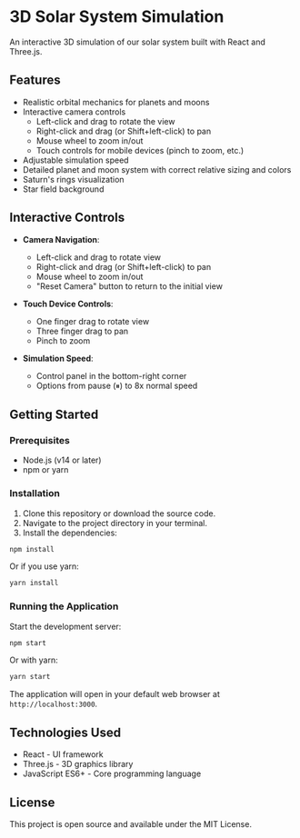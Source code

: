 # 3D Solar System Simulation

An interactive 3D simulation of our solar system built with React and Three.js.

## Features

- Realistic orbital mechanics for planets and moons
- Interactive camera controls
  - Left-click and drag to rotate the view
  - Right-click and drag (or Shift+left-click) to pan
  - Mouse wheel to zoom in/out
  - Touch controls for mobile devices (pinch to zoom, etc.)
- Adjustable simulation speed
- Detailed planet and moon system with correct relative sizing and colors
- Saturn's rings visualization
- Star field background

## Interactive Controls

- **Camera Navigation**:
  - Left-click and drag to rotate view
  - Right-click and drag (or Shift+left-click) to pan
  - Mouse wheel to zoom in/out
  - "Reset Camera" button to return to the initial view
  
- **Touch Device Controls**:
  - One finger drag to rotate view
  - Three finger drag to pan
  - Pinch to zoom
  
- **Simulation Speed**:
  - Control panel in the bottom-right corner
  - Options from pause (⏸) to 8x normal speed

## Getting Started

### Prerequisites

- Node.js (v14 or later)
- npm or yarn

### Installation

1. Clone this repository or download the source code.
2. Navigate to the project directory in your terminal.
3. Install the dependencies:

```bash
npm install
```

Or if you use yarn:

```bash
yarn install
```

### Running the Application

Start the development server:

```bash
npm start
```

Or with yarn:

```bash
yarn start
```

The application will open in your default web browser at `http://localhost:3000`.

## Technologies Used

- React - UI framework
- Three.js - 3D graphics library
- JavaScript ES6+ - Core programming language

## License

This project is open source and available under the MIT License. 